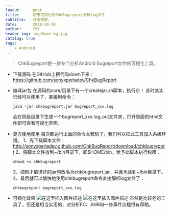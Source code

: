 ```yaml
---
layout:     post
title:      使用可视化的ChkBugreport分析log文件
subtitle:   开阔视野。
date:       2018-10-20
author:     YSY
header-img: img/home-bg.jpg
catalog: true
tags:
    - Android
---
```


> ChkBugreport是一款专门分析Android Bugreport文件的可视化工具。

- 下载源码
  在GitHub上把代码down下来：https://github.com/sonyxperiadev/ChkBugReport

- 编译jar包
  在源码的core/目录下有一个createjar.sh脚本，执行它！
  此时其实已经可以使用了，直接用命令：

  ```
  java -jar chkbugreport.jar bugreport_xxx.log
  ```

  会在同级目录下生成一个bugreport_xxx.log_out文件夹，打开里面的html文件即可查看可视化界面。

- 更方便地使用
  每次都运行上面的命令太繁琐了，我们可以把此工具加入系统环境。
  1、先下载脚本文件：http://sonyxperiadev.github.com/ChkBugReport/download/chkbugreport
  2、将脚本文件放到~/bin目录下，即$HOME/bin，给予此脚本执行权限：

  ```
  chmod +x chkbugreport
  ```

  3、把刚才编译好的jar包改名为chkbugreport.jar，并且也放到~/bin目录下。
  4、最后就可以愉快地使用chkbugreport命令直接解析log文件了：

  ```
  chkbugreport bugreport_xxx.log
  ```

- 可视化效果
  ![在这里插入图片描述](https://img-blog.csdn.net/20181020162212786?watermark/2/text/aHR0cHM6Ly9ibG9nLmNzZG4ubmV0L3lzeTk1MDgwMw==/font/5a6L5L2T/fontsize/400/fill/I0JBQkFCMA==/dissolve/70)
  ![在这里插入图片描述](https://img-blog.csdn.net/20181020162235770?watermark/2/text/aHR0cHM6Ly9ibG9nLmNzZG4ubmV0L3lzeTk1MDgwMw==/font/5a6L5L2T/fontsize/400/fill/I0JBQkFCMA==/dissolve/70)
  虽然是比较老的工具了，但还是相当实用的，对分析FC、ANR和一些事件流程很有帮助。

